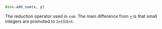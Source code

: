 ```julia
Base.add_sum(x, y)
```

The reduction operator used in `sum`. The main difference from [`+`](@ref) is that small integers are promoted to `Int`/`UInt`.
